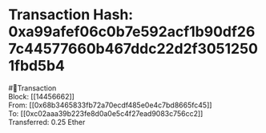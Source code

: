 
Transaction Hash: 0xa99afef06c0b7e592acf1b90df267c44577660b467ddc22d2f30512501fbd5b4
====================================================================================
  
#💸Transaction  
Block: [[14456662]]  
From: [[0x68b3465833fb72a70ecdf485e0e4c7bd8665fc45]]  
To: [[0xc02aaa39b223fe8d0a0e5c4f27ead9083c756cc2]]  
Transferred: 0.25 Ether